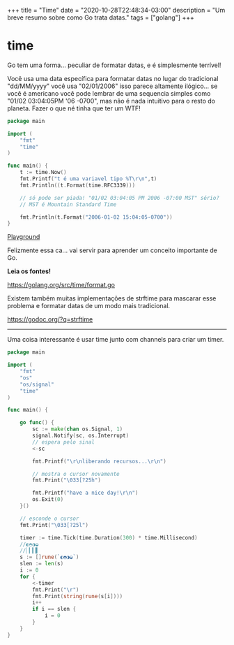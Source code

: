 +++
title = "Time"
date = "2020-10-28T22:48:34-03:00"
description = "Um breve resumo sobre como Go trata datas."
tags = ["golang"]
+++

# time

Go tem uma forma... peculiar de formatar datas, e é simplesmente terrível!

Você usa uma data específica para formatar datas no lugar do tradicional "dd/MM/yyyy" você usa "02/01/2006" isso parece altamente ilógico... se você é americano você pode lembrar de uma sequencia simples como  "01/02 03:04:05PM '06 -0700", mas não é nada intuitivo para o resto do planeta. Fazer o que né tinha que ter um WTF!

```go
package main

import (
	"fmt"
	"time"
)

func main() {
	t := time.Now()
	fmt.Printf("t é uma variavel tipo %T\r\n",t)
	fmt.Println((t.Format(time.RFC3339)))

	// só pode ser piada! "01/02 03:04:05 PM 2006 -07:00 MST" sério?
	// MST é Mountain Standard Time

	fmt.Println(t.Format("2006-01-02 15:04:05-0700"))
}
```
[Playground](https://play.golang.org/p/gBbxN8DLVL)

Felizmente essa ca... vai servir para aprender um conceito importante de Go.

**Leia os fontes!**

https://golang.org/src/time/format.go


Existem também muitas implementações de strftime para mascarar esse problema e formatar datas de um modo mais tradicional.

https://godoc.org/?q=strftime

---

Uma coisa interessante é usar time junto com channels para criar um timer.

```go
package main

import (
	"fmt"
	"os"
	"os/signal"
	"time"
)

func main() {

	go func() {
		sc := make(chan os.Signal, 1)
		signal.Notify(sc, os.Interrupt)
		// espera pelo sinal
		<-sc

		fmt.Printf("\r\nliberando recursos...\r\n")

		// mostra o cursor novamente
		fmt.Print("\033[?25h")

		fmt.Printf("have a nice day!\r\n")
		os.Exit(0)
	}()

	// esconde o cursor
	fmt.Print("\033[?25l")

	timer := time.Tick(time.Duration(300) * time.Millisecond)
	//◐◓◑◒
	//▏▎▍▋
	s := []rune(`◐◓◑◒`)
	slen := len(s)
	i := 0
	for {
		<-timer
		fmt.Print("\r")
		fmt.Print(string(rune(s[i])))
		i++
		if i == slen {
			i = 0
		}
	}
}
```